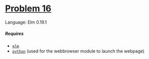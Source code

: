 # [Problem 16](https://projecteuler.net/problem=16)

Language: Elm 0.19.1

##### Requires

- [`elm`](https://elm-lang.org/)
- [`python`](https://www.python.org/) (used for the webbrowser module to launch the webpage)
